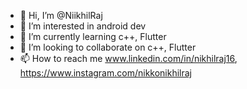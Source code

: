- 👋 Hi, I’m @NiikhilRaj
- 👀 I’m interested in android dev
- 🌱 I’m currently learning c++, Flutter
- 💞️ I’m looking to collaborate on c++, Flutter
- 📫 How to reach me www.linkedin.com/in/nikhilraj16, https://www.instagram.com/nikkonikhilraj


<!---
NiikhilRaj/NiikhilRaj is a ✨ special ✨ repository because its `README.md` (this file) appears on your GitHub profile.
You can click the Preview link to take a look at your changes.
--->
